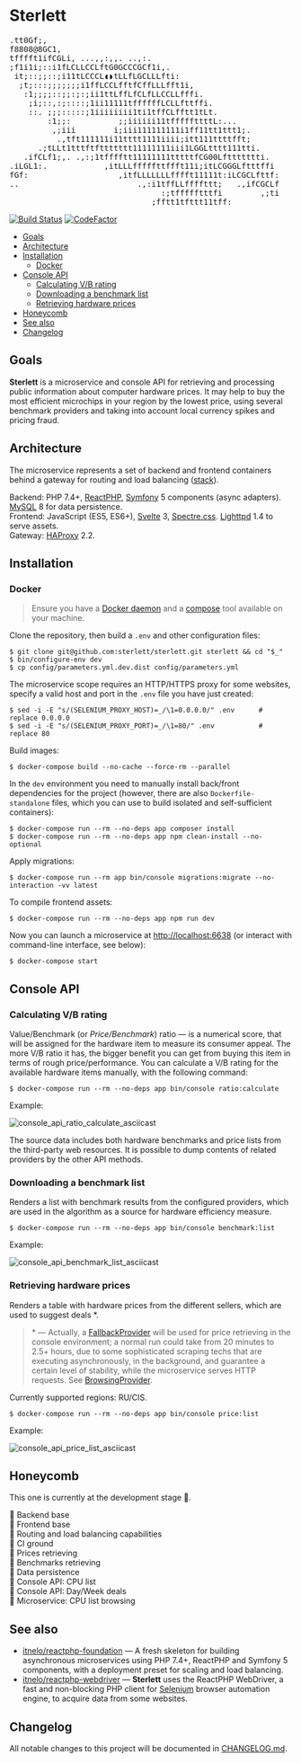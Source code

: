 
# Sterlett

<pre>
.tt0Gf;,                                                 
f8808@8GC1,                                              
tfffft1ifCGLi, ...,,:,,. ..,:.                           
;f1i1i;::i1fLCLLCCLftG0GCCCGCf1i,.                       
 it;::;;::;i11tLCCCL◖◗tLLfLGCLLLfti:                     
  ;t;:::;;;;;;;i1ffLCCLfftfCffLLLfft1i,                 
   :1;;;;::;;:;:;ii1ttLffLfCLfLLCCLLfffi.                
    ;i;::,:;::::;1ii11111tffffffLCLLfttffi.              
    ::. ;;;:::::;1iiiiiiii1ti1tffCLfftt1tLt.             
        :1;;:          ;;iiiiii11tfffffttttL:...          
         ,;iii        i;iii111111111i1ff11tt1ttt1;.       
          .,tft111111i11tttt1111iiii;itt111ttttfft;      
      .;tLLt1tttftfttttttt11111111iii1LGGLtttt111tti.    
   .ifCLf1;,. .,:;1tfffftt11111111tttttfCG00Lfttttttti.  
.iLGL1:.            ,itLLLfffffttffft11i;itLCGGGLftttffi 
fGf:                   ,itfLLLLLLLfffft11111t:iLCGCLfttf:
..                         .,:i1tffLLffffttt;   .,ifCGCLf
                                :;tffffftttfi        ,;ti
                              ;fftt1tfttt11tff:
</pre>

[![Build Status](https://travis-ci.com/sterlett/sterlett.svg?branch=0.x)](https://travis-ci.com/sterlett/sterlett)
[![CodeFactor](https://www.codefactor.io/repository/github/sterlett/sterlett/badge/0.x)](https://www.codefactor.io/repository/github/sterlett/sterlett/overview/0.x)

- [Goals](#goals)
- [Architecture](#architecture)
- [Installation](#installation)
    - [Docker](#docker)
- [Console API](#console-api)
    - [Calculating V/B rating](#calculating-vb-rating)
    - [Downloading a benchmark list](#downloading-a-benchmark-list)
    - [Retrieving hardware prices](#retrieving-hardware-prices)
- [Honeycomb](#honeycomb)
- [See also](#see-also)
- [Changelog](#changelog)

## Goals

**Sterlett** is a microservice and console API for retrieving and processing public information
about computer hardware prices. It may help to buy the most efficient microchips in your region
by the lowest price, using several benchmark providers and taking into account local currency spikes
and pricing fraud.

## Architecture

The microservice represents a set of backend and frontend containers behind a gateway
for routing and load balancing ([stack](https://github.com/itnelo/reactphp-foundation#docker-swarm)).

Backend: PHP 7.4+, [ReactPHP](https://github.com/reactphp/reactphp), 
[Symfony](https://github.com/symfony/symfony) 5 components (async adapters).
[MySQL](https://dev.mysql.com/doc/refman/8.0/en) 8 for data persistence. \
Frontend: JavaScript (ES5, ES6+), [Svelte](https://github.com/sveltejs/svelte) 3,
[Spectre.css](https://github.com/picturepan2/spectre). [Lighttpd](https://lighttpd.net) 1.4 to serve assets. \
Gateway: [HAProxy](https://www.haproxy.com) 2.2.

## Installation

### Docker

> Ensure you have a [Docker daemon](https://docs.docker.com/get-docker) and a [compose](https://docs.docker.com/compose)
> tool available on your machine.

Clone the repository, then build a `.env` and other configuration files:

```
$ git clone git@github.com:sterlett/sterlett.git sterlett && cd "$_"
$ bin/configure-env dev
$ cp config/parameters.yml.dev.dist config/parameters.yml
```

The microservice scope requires an HTTP/HTTPS proxy for some websites, specify a valid host and port in the `.env` file
you have just created:

```
$ sed -i -E "s/(SELENIUM_PROXY_HOST)=_/\1=0.0.0.0/" .env      # replace 0.0.0.0
$ sed -i -E "s/(SELENIUM_PROXY_PORT)=_/\1=80/" .env           # replace 80
```

Build images:

```
$ docker-compose build --no-cache --force-rm --parallel
```

In the `dev` environment you need to manually install back/front dependencies for the project (however, there are also
`Dockerfile-standalone` files, which you can use to build isolated and self-sufficient containers):

```
$ docker-compose run --rm --no-deps app composer install
$ docker-compose run --rm --no-deps app npm clean-install --no-optional
```

Apply migrations:

```
$ docker-compose run --rm app bin/console migrations:migrate --no-interaction -vv latest
```

To compile frontend assets:

```
$ docker-compose run --rm --no-deps app npm run dev
```

Now you can launch a microservice at [http://localhost:6638](http://localhost:6638/stats) (or interact with
command-line interface, see below):

```
$ docker-compose start
```

## Console API

### Calculating V/B rating

Value/Benchmark (or _Price/Benchmark_) ratio — is a numerical score, that will be assigned for the hardware item to
measure its consumer appeal. The more V/B ratio it has, the bigger benefit you can get from buying this item in
terms of rough price/performance. You can calculate a V/B rating for the available hardware items manually, with the
following command:

```
$ docker-compose run --rm --no-deps app bin/console ratio:calculate
```

Example:

![console_api_ratio_calculate_asciicast](.github/images/console-api-ratio-calculate.gif)

The source data includes both hardware benchmarks and price lists from the third-party web resources. It is possible to
dump contents of related providers by the other API methods.

### Downloading a benchmark list

Renders a list with benchmark results from the configured providers, which are used in the algorithm as a source
for hardware efficiency measure.

```
$ docker-compose run --rm --no-deps app bin/console benchmark:list
```

Example:

![console_api_benchmark_list_asciicast](.github/images/console-api-benchmark-list.gif)

### Retrieving hardware prices

Renders a table with hardware prices from the different sellers, which are used to suggest deals *.

> \* — Actually, a [FallbackProvider](src/back/Hardware/Price/Provider/HardPrice/FallbackProvider.php) will be used for
> price retrieving in the console environment; a normal run could take from 20 minutes to 2.5+ hours, due to some
> sophisticated scraping techs that are executing asynchronously, in the background, and guarantee a certain level of
> stability, while the microservice serves HTTP requests. See [BrowsingProvider](src/back/Hardware/Price/Provider/HardPrice/BrowsingProvider.php).

Currently supported regions: RU/CIS.

```
$ docker-compose run --rm --no-deps app bin/console price:list
```

Example:

![console_api_price_list_asciicast](.github/images/console-api-price-list.gif)

## Honeycomb

This one is currently at the development stage :honeybee:.

:honey_pot: Backend base \
:honey_pot: Frontend base \
:honey_pot: Routing and load balancing capabilities \
:honey_pot: CI ground \
:honey_pot: Prices retrieving \
:honey_pot: Benchmarks retrieving \
:honey_pot: Data persistence \
:honey_pot: Console API: CPU list \
:black_square_button: Console API: Day/Week deals \
:black_square_button: Microservice: CPU list browsing

## See also

- [itnelo/reactphp-foundation](https://github.com/itnelo/reactphp-foundation) — A fresh skeleton
for building asynchronous microservices using PHP 7.4+, ReactPHP and Symfony 5 components,
with a deployment preset for scaling and load balancing.
- [itnelo/reactphp-webdriver](https://github.com/itnelo/reactphp-webdriver) — **Sterlett** uses the ReactPHP WebDriver,
a fast and non-blocking PHP client for [Selenium](https://www.selenium.dev) browser automation engine,
to acquire data from some websites.

## Changelog

All notable changes to this project will be documented in [CHANGELOG.md](CHANGELOG.md).